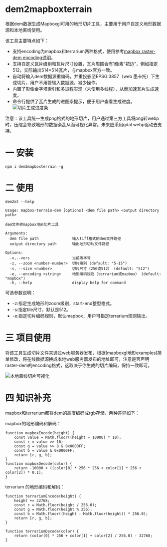 # dem2mapboxterrain
根据dem数据生成Mapboxgl可用的地形切片工具，主要用于用户自定义地形数据源和本地离线使用。

该工具主要特点如下：
* 支持encoding为mapbox和terrarium两种格式，使用参考[mapbox raster-dem encoding说明](https://docs.mapbox.com/mapbox-gl-js/style-spec/sources/#raster-dem-encoding)。
* 支持自定义瓦片级别和瓦片尺寸设置，瓦片周围会有1像素“裙边”，例如指定512，实际输出514*514瓦片，与mapbox官方一致。
* 自动将输入dem数据源重编码，并重投影至EPSG:3857（web 墨卡托）下生成切片，用户不用管输入数据源，减少操作。
* 内置了影像金字塔索引和多进程实现（未使用多线程），从而加速瓦片生成速度。
* 命令行提供了瓦片生成的进图条提示，便于用户查看生成进度。
![切片生成进度条](https://github.com/FreeGIS/dem2mapboxterrain/blob/master/doc/progrebar.png)

注意：该工具统一生成png格式的地形切片，用户通过第三方工具将png转webp时，压缩会导致地形的数据紊乱从而可视化异常。未来应采用gdal webp驱动去支持。

# 一 安装
```
npm i dem2mapboxterrain -g
```

# 二 使用

```
dem2mt --help

Usage: mapbox-terrain-dem [options] <dem file path> <output directory path>

dem文件转mapbox地形切片工具

Arguments:
  dem file path               输入tiff格式的dem文件路径
  output directory path       输出地形切片文件路径

Options:
  -v,--vers                   当前版本号
  -z, --zoom <number-number>  切片级别 (default: "5-15")
  -s, --size <number>         切片尺寸（256或512） (default: "512")
  -e, --encoding <string>     地形编码规则（terrarium或mapbox） (default: "mapbox")
  -h, --help                  display help for command
```

可选参数说明：

* -z:指定生成地形的zoom级别，start-end整型格式。
* -s:指定tile尺寸，默认是512。
* -e:指定切片编码规则，默认mapbox，用户可指定terrarium规则输出。

# 三 项目使用

将该工具生成切片文件夹通过web服务器发布，根据[mapboxgl地形examples]简单修改，将在线数据源换成本地web服务器发布的地址即可，注意是否声明raster-dem的encoding格式，这取决于你生成的切片编码，保持一致即可。

![本地离线切片可视化](https://github.com/FreeGIS/dem2mapboxterrain/blob/master/doc/terrain.png)

# 四 知识补充

mapbox和terrarium都将dem的高度编码成rgb存储，两种差异如下：

mapbox的地形编码和解码：
```
function mapboxEncode(height) {
    const value = Math.floor((height + 10000) * 10);
    const r = value >> 16;
    const g = value >> 8 & 0x0000FF;
    const b = value & 0x0000FF;
    return [r, g, b];
}
function mapboxDecode(color) {
    return -10000 + ((color[0] * 256 * 256 + color[1] * 256 + color[2]) * 0.1);
}

```

terrarium 的地形编码和解码：
```
function terrariumEncode(height) {
    height += 32768;
    const r = Math.floor(height / 256.0);
    const g = Math.floor(height % 256);
    const b = Math.floor((height - Math.floor(height)) * 256.0);
    return [r, g, b];
}

function terrariumDecode(color) {
    return (color[0] * 256 + color[1] + color[2] / 256.0) - 32768;
}
```